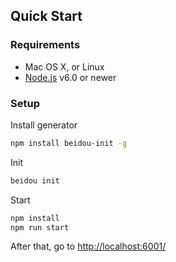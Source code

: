 Quick Start
---

### Requirements

  * Mac OS X, or Linux
  * [Node.js](https://nodejs.org/) v6.0 or newer

### Setup

Install generator

```bash
npm install beidou-init -g
```

Init


```bash
beidou init
```

Start


```bash
npm install
npm run start
```

After that, go to [http://localhost:6001/](http://localhost:6001/)